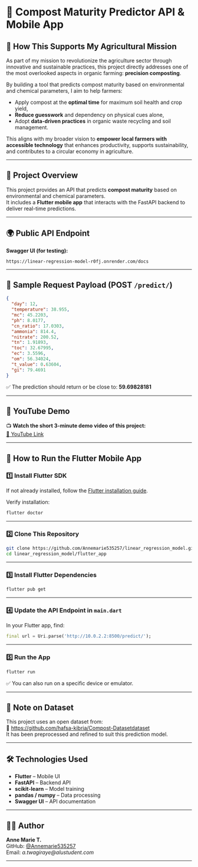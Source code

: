 # 🌱 Compost Maturity Predictor API & Mobile App

## 🌾 How This Supports My Agricultural Mission

As part of my mission to revolutionize the agriculture sector through innovative and sustainable practices, this project directly addresses one of the most overlooked aspects in organic farming: **precision composting**.

By building a tool that predicts compost maturity based on environmental and chemical parameters, I aim to help farmers:
- Apply compost at the **optimal time** for maximum soil health and crop yield,
- **Reduce guesswork** and dependency on physical cues alone,
- Adopt **data-driven practices** in organic waste recycling and soil management.

This aligns with my broader vision to **empower local farmers with accessible technology** that enhances productivity, supports sustainability, and contributes to a circular economy in agriculture.

---

## 📌 Project Overview

This project provides an API that predicts **compost maturity** based on environmental and chemical parameters.  
It includes a **Flutter mobile app** that interacts with the FastAPI backend to deliver real-time predictions.

---

## 🌍 Public API Endpoint

**Swagger UI (for testing):**  
```
https://linear-regression-model-r0fj.onrender.com/docs
```

---

## 🔄 Sample Request Payload (POST `/predict/`)
```json
{
  "day": 12,
  "temperature": 38.955,
  "mc": 45.2203,
  "ph": 8.0177,
  "cn_ratio": 17.0303,
  "ammonia": 814.4,
  "nitrate": 200.52,
  "tn": 1.91893,
  "toc": 32.67995,
  "ec": 3.5596,
  "om": 56.34024,
  "t_value": 0.63604,
  "gi": 79.4691
}
```

✅ The prediction should return or be close to: **59.69828181**

---

## 🎥 YouTube Demo

📺 **Watch the short 3-minute demo video of this project:**  
[🔗 YouTube Link](https://your-youtube-demo-link.com)

---

## 📱 How to Run the Flutter Mobile App

### 1️⃣ Install Flutter SDK
If not already installed, follow the [Flutter installation guide](https://docs.flutter.dev/get-started/install).

Verify installation:
```bash
flutter doctor
```

---

### 2️⃣ Clone This Repository
```bash
git clone https://github.com/Annemarie535257/linear_regression_model.git
cd linear_regression_model/flutter_app
```

---

### 3️⃣ Install Flutter Dependencies
```bash
flutter pub get
```

---

### 4️⃣ Update the API Endpoint in `main.dart`
In your Flutter app, find:
```dart
final url = Uri.parse('http://10.0.2.2:8500/predict/');
```

---

### 5️⃣ Run the App
```bash
flutter run
```

✅ You can also run on a specific device or emulator.

---

## 🔐 Note on Dataset

This project uses an open dataset from:  
📂 https://github.com/hafsa-kibria/Compost-Datasetdataset  
It has been preprocessed and refined to suit this prediction model.

---

## 🛠️ Technologies Used

- **Flutter** – Mobile UI
- **FastAPI** – Backend API
- **scikit-learn** – Model training
- **pandas / numpy** – Data processing
- **Swagger UI** – API documentation

---

## 👩‍💻 Author

**Anne Marie T.**  
GitHub: [@Annemarie535257](https://github.com/Annemarie535257)  
Email: _a.twagiraye@alustudent.com_

---
```